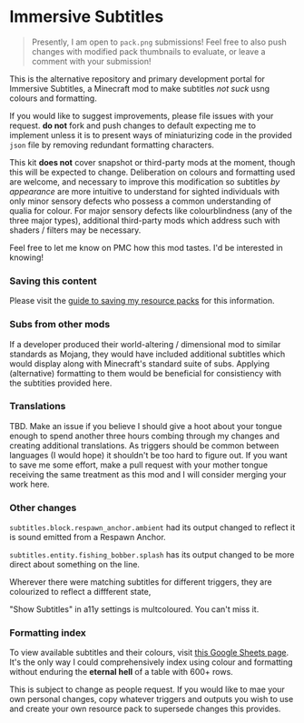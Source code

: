 # Immersive Subtitles
> Presently, I am open to `pack.png` submissions! Feel free to also push changes with modified pack thumbnails to evaluate, or leave a comment with your submission!

This is the alternative repository and primary development portal for Immersive Subtitles, a Minecraft mod to make subtitles _not suck_ usng colours and formatting.  

If you would like to suggest improvements, please file issues with your request. **do not** fork and push changes to default expecting me to implement unless it is to present ways of miniaturizing code in the provided `json` file by removing redundant formatting characters.  

This kit **does not** cover snapshot or third-party mods at the moment, though this will be expected to change. Deliberation on colours and formatting used are welcome, and necessary to improve this modification so subtitles _by appearance_ are more intuitive to understand for sighted individuals with only minor sensory defects who possess a common understanding of qualia for colour. For major sensory defects like colourblindness (any of the three major types), additional third-party mods which address such with shaders / filters may be necessary.  
  
Feel free to let me know on PMC how this mod tastes. I'd be interested in knowing!

### Saving this content
Please visit the [guide to saving my resource packs](https://github.com/Hebgbs/minecraftMods/blob/master/howToSave.md) for this information.
  
### Subs from other mods
If a developer produced their world-altering / dimensional mod to similar standards as Mojang, they would have included additional subtitles which would display along with Minecraft's standard suite of subs. Applying (alternative) formatting to them would be beneficial for consistiency with the subtities provided here.  

### Translations  
TBD. Make an issue if you believe I should give a hoot about your tongue enough to spend another three hours combing through my changes and creating additional translations. As triggers should be common between languages (I would hope) it shouldn't be too hard to figure out. If you want to save me some effort, make a pull request with your mother tongue receiving the same treatment as this mod and I will consider merging your work here.

### Other changes  
`subtitles.block.respawn_anchor.ambient` had its output changed to reflect it is sound emitted from a Respawn Anchor.  
  
`subtitles.entity.fishing_bobber.splash` has its output changed to be more direct about something on the line.  
  
Wherever there were matching subtitles for different triggers, they are colourized to reflect a diffferent state,  
  
"Show Subtitles" in a11y settings is multcoloured. You can't miss it.

### Formatting index
To view available subtitles and their colours, visit [this Google Sheets page](https://docs.google.com/spreadsheets/d/1aPCZAgUGpQImp0_3_iA5Hmn1qqhBic0NFWg37GEwZZM/edit?usp=sharing). It's the only way I could comprehensively index using colour and formatting without enduring the **eternal hell** of a table with 600+ rows.  
  
This is subject to change as people request. If you would like to mae your own personal changes, copy whatever triggers and outputs you wish to use and create your own resource pack to supersede changes this provides.
